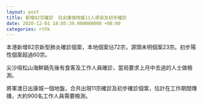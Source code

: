 ```yaml
---
layout: post
title: 新增82宗確診　日出康城地盤11人感染及初步確診
date: 2020-12-01 18:05:39.000000000 +08:00
categories: rthk
---
```


本港新增82宗新型肺炎確診個案，本地個案佔72宗，源頭未明個案23宗。初步陽性個案超過60宗。

尖沙咀松山海鮮鍋先後有食客及工作人員確診，當局要求上月中去過的人士做檢測。

將軍澳日出康城一個地盤，合共出現11宗確診及初步確診個案，估計在工作期間傳播，大約900名工作人員需要檢測。
